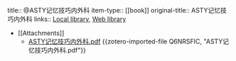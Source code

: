 title:: @ASTY记忆技巧内外科
item-type:: [[book]]
original-title:: ASTY记忆技巧内外科
links:: [Local library](zotero://select/library/items/Y7PU5CGS), [Web library](https://www.zotero.org/users/6626953/items/Y7PU5CGS)

- [[Attachments]]
	- [ASTY记忆技巧内外科.pdf](zotero://select/library/items/Q6NRSFIC) {{zotero-imported-file Q6NRSFIC, "ASTY记忆技巧内外科.pdf"}}